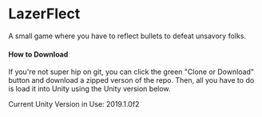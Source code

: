# LazerFlect
A small game where you have to reflect bullets to defeat unsavory folks.

#### How to Download
If you're not super hip on git, you can click the green "Clone or Download" button and download a zipped verson of the repo. Then, all you have to do is load it into Unity using the Unity version below.

Current Unity Version in Use: 2019.1.0f2
